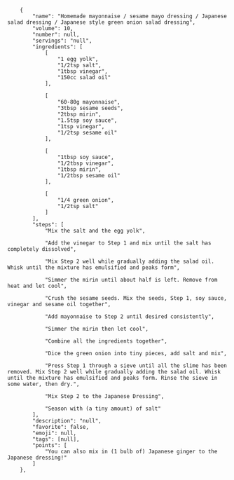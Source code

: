         {
            "name": "Homemade mayonnaise / sesame mayo dressing / Japanese salad dressing / Japanese style green onion salad dressing",
            "volume": 10,
            "number": null,
            "servings": "null",
            "ingredients": [
                [
                    "1 egg yolk",
                    "1/2tsp salt",
                    "1tbsp vinegar",
                    "150cc salad oil"
                ],

                [
                    "60-80g mayonnaise",
                    "3tbsp sesame seeds",
                    "2tbsp mirin",
                    "1.5tsp soy sauce",
                    "1tsp vinegar",
                    "1/2tsp sesame oil"
                ],

                [
                    "1tbsp soy sauce",
                    "1/2tbsp vinegar",
                    "1tbsp mirin",
                    "1/2tbsp sesame oil"
                ],

                [
                    "1/4 green onion",
                    "1/2tsp salt"
                ]
            ],
            "steps": [
                "Mix the salt and the egg yolk",

                "Add the vinegar to Step 1 and mix until the salt has completely dissolved",

                "Mix Step 2 well while gradually adding the salad oil. Whisk until the mixture has emulsified and peaks form",

                "Simmer the mirin until about half is left. Remove from heat and let cool",

                "Crush the sesame seeds. Mix the seeds, Step 1, soy sauce, vinegar and sesame oil together",

                "Add mayonnaise to Step 2 until desired consistently",

                "Simmer the mirin then let cool",

                "Combine all the ingredients together",

                "Dice the green onion into tiny pieces, add salt and mix",

                "Press Step 1 through a sieve until all the slime has been removed. Mix Step 2 well while gradually adding the salad oil. Whisk until the mixture has emulsified and peaks form. Rinse the sieve in some water, then dry.",

                "Mix Step 2 to the Japanese Dressing",

                "Season with (a tiny amount) of salt"
            ],
            "description": "null",
            "favorite": false,
            "emoji": null,
            "tags": [null],
            "points": [
                "You can also mix in (1 bulb of) Japanese ginger to the Japanese dressing!"
            ]
        },